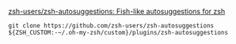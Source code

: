 

[zsh-users/zsh-autosuggestions: Fish-like autosuggestions for zsh](https://github.com/zsh-users/zsh-autosuggestions)



```shell
git clone https://github.com/zsh-users/zsh-autosuggestions ${ZSH_CUSTOM:-~/.oh-my-zsh/custom}/plugins/zsh-autosuggestions
```



